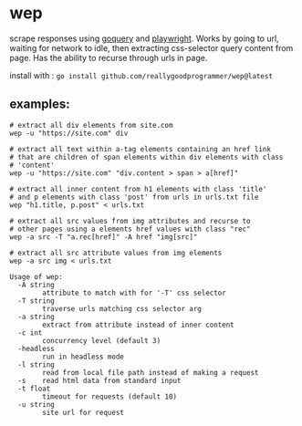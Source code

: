 # wep

scrape responses using [goquery](https://github.com/PuerkitoBio/goquery)
and [playwright](https://github.com/playwright-community/playwright-go).
Works by going to url, waiting for network to idle, then extracting css-selector
query content from page. Has the ability to recurse through urls in page.

install with : `go install github.com/reallygoodprogrammer/wep@latest`

## examples:

```
# extract all div elements from site.com
wep -u "https://site.com" div

# extract all text within a-tag elements containing an href link
# that are children of span elements within div elements with class 
# 'content'
wep -u "https://site.com" "div.content > span > a[href]"

# extract all inner content from h1 elements with class 'title'
# and p elements with class 'post' from urls in urls.txt file
wep "h1.title, p.post" < urls.txt

# extract all src values from img attributes and recurse to
# other pages using a elements href values with class "rec"
wep -a src -T "a.rec[href]" -A href "img[src]"

# extract all src attribute values from img elements
wep -a src img < urls.txt
```

```
Usage of wep:
  -A string
    	attribute to match with for '-T' css selector
  -T string
    	traverse urls matching css selector arg
  -a string
    	extract from attribute instead of inner content
  -c int
    	concurrency level (default 3)
  -headless
    	run in headless mode
  -l string
    	read from local file path instead of making a request
  -s	read html data from standard input
  -t float
    	timeout for requests (default 10)
  -u string
    	site url for request
```
